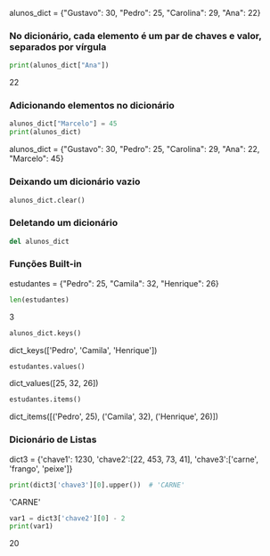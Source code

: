 alunos_dict = {"Gustavo": 30, "Pedro": 25, "Carolina": 29, "Ana": 22}

### No dicionário, cada elemento é um par de chaves e valor, separados por vírgula
```python
print(alunos_dict["Ana"])

```
22

### Adicionando elementos no dicionário
```python
alunos_dict["Marcelo"] = 45
print(alunos_dict)

```
alunos_dict = {"Gustavo": 30, "Pedro": 25, "Carolina": 29, "Ana": 22, "Marcelo": 45}

### Deixando um dicionário vazio
```python
alunos_dict.clear()

```

### Deletando um dicionário
```python
del alunos_dict

```

### Funções Built-in
estudantes = {"Pedro": 25, "Camila": 32, "Henrique": 26}
```python
len(estudantes)

```
3

```python
alunos_dict.keys()

```
dict_keys(['Pedro', 'Camila', 'Henrique'])

```python
estudantes.values()

```
dict_values([25, 32, 26])

```python
estudantes.items()

```
dict_items([('Pedro', 25), ('Camila', 32), ('Henrique', 26)])

### Dicionário de Listas
dict3 = {'chave1': 1230, 'chave2':[22, 453, 73, 41], 'chave3':['carne', 'frango', 'peixe']}

```python
print(dict3['chave3'][0].upper())  # 'CARNE'

```
'CARNE'

```python
var1 = dict3['chave2'][0] - 2
print(var1)

```
20




